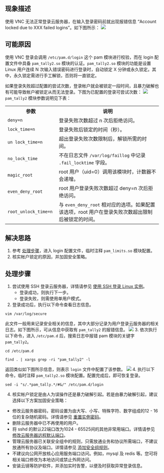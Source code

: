 ## 现象描述
使用 VNC 无法正常登录云服务器，在输入登录密码前就出现报错信息 “Account locked due to XXX failed logins”。如下图所示：
![](https://main.qcloudimg.com/raw/0dcc0c3b62a36ba0f269e629a3365564.png)

## 可能原因
使用 VNC 登录会调用 `/etc/pam.d/login` 这个 pam 模块进行校验，而在 login 配置文件中具备 `pam_tally2.so` 模块的认证。`pam_tally2.so` 模块的功能是设置 Linux 用户连续 N 次输入错误密码进行登录时，自动锁定 X 分钟或永久锁定。其中，永久锁定需进行手工解锁，否则将一直锁定。

如果登录失败超过配置的尝试次数，登录帐户就会被锁定一段时间，且暴力破解也有可能导致帐户被锁定从而无法登录。下图为已配置的登录可尝试次数：
![](https://main.qcloudimg.com/raw/806c1d8ccded0746f5457320df479177.png)
`pam_tally2` 模块参数说明见下表：
<table>
<tr>
<th>参数</th><th>说明</th>
</tr>
<tr>
<td><code>deny=n</code></td>
<td> 登录失败次数超过 n 次后拒绝访问。</td>
</tr>
<tr>
<td><code>lock_time=n </code></td>
<td>登录失败后锁定的时间（秒）。</td>
</tr>
<tr>
<td><code>un lock_time=n</code></td>
<td>超出登录失败次数限制后，解锁所需的时间。</td>
</tr>
<tr>
<td><code>no_lock_time </code></td>
<td>不在日志文件 <code>/var/log/faillog</code> 中记录 <code>.fail_locktime</code> 字段。</td>
</tr>
<tr>
<td><code>magic_root   </code></td>
<td>root 用户（uid=0）调用该模块时，计数器不会递增。</td>
</tr>
<tr>
<td><code>even_deny_root </code></td>
<td>root 用户登录失败次数超过 deny=n 次后拒绝访问。</td>
</tr>
<tr>
<td><code>root_unlock_time=n  </code></td>
<td>与 <code>even_deny_root</code> 相对应的选项。如果配置该选项，root 用户在登录失败次数超出限制后被锁定的时间。</td>
</tr>
</table>

## 解决思路
1. 参考 [处理步骤](#ProcessingSteps)，进入 login 配置文件，临时注释 `pam_limits.so` 模块配置。
2. 核实帐户锁定的原因，并加固安全策略。

[](id:ProcessingSteps)

## 处理步骤

1. 尝试使用 SSH 登录云服务器，详情请参见 [使用 SSH 登录 Linux 实例](https://intl.cloud.tencent.com/document/product/213/32501)。
	- 登录成功，则执行下一步。
	- 登录失败，则需使用单用户模式。
2. 登录成功后，执行以下命令查看日志信息。
```
vim /var/log/secure
```
此文件一般用来记录安全相关的信息，其中大部分记录为用户登录云服务器的相关日志。如下图所示，可从信息中获取有 `pam_tally2` 的报错信息。
![](https://main.qcloudimg.com/raw/f45fb4564cfea44f0210a6e9b7124b73.png)
3. 依次执行以下命令，进入 `/etc/pam.d` 后，搜索日志中报错 pam 模块的关键字 `pam_tally2`。
```
cd /etc/pam.d
```
```
find . | xargs grep -ri "pam_tally2" -l
```
返回类似如下图所示信息，则表示 `login` 文件中配置了该参数。
![](https://main.qcloudimg.com/raw/a5d272e11a88d4f9cee347244fb98441.png)
4. 执行以下命令，临时注释 `pam_tally2.so` 模块配置。配置完成后，即可恢复登录。
```
sed -i "s/.*pam_tally.*/#&/" /etc/pam.d/login
```
4. 核实帐户锁定是由人为误操作还是暴力破解引起。若是由暴力破解引起，建议选择以下方案加固安全策略：
 - 修改云服务器密码，密码设置为由大写、小写、特殊字符、数字组成的12 - 16位的复杂随机密码。详情请参见 [重置实例密码](https://intl.cloud.tencent.com/document/product/213/16566)。
 - 删除云服务器中已不再使用的用户。
 - 将 sshd 的默认22端口改为1024 - 65525间的其他非常用端口。详情请参见 [修改云服务器远程默认端口](https://intl.cloud.tencent.com/document/product/213/35376)。
 - 管理云服务器已关联安全组中的规则，只需放通业务和协议所需端口，不建议放通所有协议及端口。详情请参见 [添加安全组规则](https://intl.cloud.tencent.com/document/product/213/34272)。
 - 不建议向公网开放核心应用服务端口访问。例如，mysql 及 redis 等。您可将相关端口修改为本地访问或禁止外网访问。
 - 安装云镜等防护软件，并添加实时告警，以便及时获取异常登录信息。


